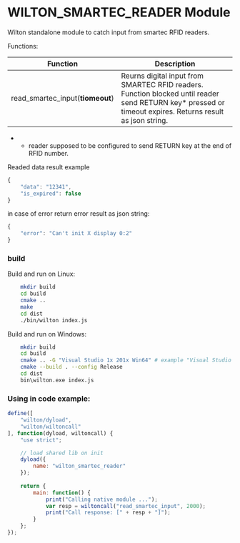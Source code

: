 # WILTON_SMARTEC_READER Module

Wilton standalone module to catch input from smartec RFID readers.

Functions:

Function | Description 
---------| -------------
read_smartec_input(**tiomeout**) | Reurns digital input from SMARTEC RFID readers. Function blocked until reader send RETURN key* pressed or timeout expires. Returns result as json string. 

* - reader supposed to be configured to send RETURN key at the end of RFID number.


Readed data result example

```js
{ 
	"data": "12341", 
	"is_expired": false
}
```

in case of error return error result as json string:

```js
{
	"error": "Can't init X display 0:2"
}
```
### build
Build and run on Linux:
```bash
    mkdir build
    cd build
    cmake ..
    make
    cd dist
    ./bin/wilton index.js
```

Build and run on Windows:
```bash
    mkdir build
    cd build
    cmake .. -G "Visual Studio 1x 201x Win64" # example "Visual Studio 12 2013 Win64"
    cmake --build . --config Release
    cd dist
    bin\wilton.exe index.js
```

### Using in code example:
```js
define([
    "wilton/dyload",
    "wilton/wiltoncall"
], function(dyload, wiltoncall) {
    "use strict";

    // load shared lib on init
    dyload({
        name: "wilton_smartec_reader"
    });
    
    return {
        main: function() {
            print("Calling native module ...");
            var resp = wiltoncall("read_smartec_input", 2000);
            print("Call response: [" + resp + "]");
        }
    };
});
```
